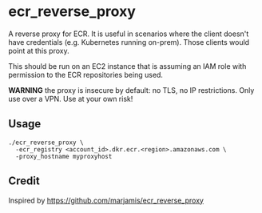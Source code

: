 # ecr_reverse_proxy

A reverse proxy for ECR. It is useful in scenarios where the client doesn't have credentials (e.g. Kubernetes running on-prem). Those clients would point at this proxy.

This should be run on an EC2 instance that is assuming an IAM role with permission to the ECR repositories being used.

**WARNING** the proxy is insecure by default: no TLS, no IP restrictions. Only use over a VPN. Use at your own risk!

## Usage

```
./ecr_reverse_proxy \
  -ecr_registry <account_id>.dkr.ecr.<region>.amazonaws.com \
  -proxy_hostname myproxyhost
```

## Credit

Inspired by https://github.com/marjamis/ecr_reverse_proxy